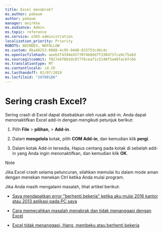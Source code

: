 ```yaml
---
title: Excel menabrak?
ms.author: pebaum
author: pebaum
manager: mnirkhe
ms.audience: Admin
ms.topic: reference
ms.service: o365-administration
localization_priority: Priority
ROBOTS: NOINDEX, NOFOLLOW
ms.custom: 0ba48253-6088-4c95-94d8-815753c46c4c
ms.openlocfilehash: aeeb3f4394e4377074b0dd7f330d737ca9c75a6d
ms.sourcegitcommit: f027e6f083dc07776ceaf1c5240f5a48fac6fc66
ms.translationtype: MT
ms.contentlocale: id-ID
ms.lasthandoff: 02/07/2019
ms.locfileid: "29768186"
---
```

# <a name="frequent-excel-crashes"></a>Sering crash Excel?

Sering crash di Excel dapat disebabkan oleh rusak add-in. Anda dapat menonaktifkan Excel add-in dengan mengikuti petunjuk berikut:
  
1. Pilih **File** \> **pilihan**, \> **Add-in**.
    
2. Dalam **mengelola** kotak, pilih **COM Add-in**, dan kemudian klik **pergi**.
    
3. Dalam kotak Add-in tersedia, Hapus centang pada kotak di sebelah add-in yang Anda ingin menonaktifkan, dan kemudian klik **OK**.
    
> [!NOTE]
> Jika Excel crash selama peluncuran, silahkan memulai itu dalam mode aman dengan menekan menekan Ctrl ketika Anda mulai program. 
  
Jika Anda masih mengalami masalah, lihat artikel berikut:
  
- [Saya mendapatkan error "berhenti bekerja" ketika aku mulai 2016 kantor atau 2013 aplikasi pada PC saya](https://support.office.com/article/52bd7985-4e99-4a35-84c8-2d9b8301a2fa.aspx)
    
- [Cara memecahkan masalah menabrak dan tidak menanggapi dengan Excel](https://support.microsoft.com/help/2758592/how-to-troubleshoot-crashing-and-not-responding-issues-with-excel)
    
- [Excel tidak menanggapi, Hang, membeku atau berhenti bekerja](https://support.office.com/article/37e7d3c9-9e84-40bf-a805-4ca6853a1ff4.aspx)
    
